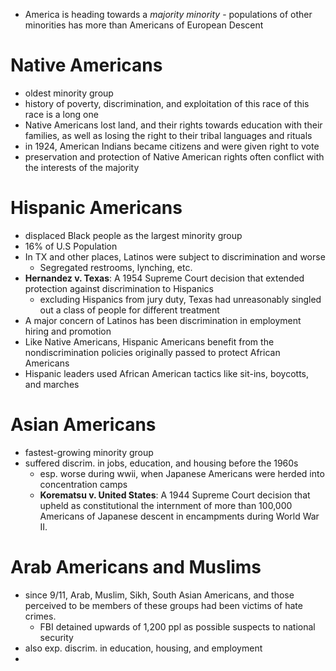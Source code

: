 - America is heading towards a *majority minority* - populations of other minorities has more than Americans of European Descent

# Native Americans
- oldest minority group
- history of poverty, discrimination, and exploitation of this race of this race is a long one
- Native Americans lost land, and their rights towards education with their families, as well as losing the right to their tribal languages and rituals
- in 1924, American Indians became citizens and were given right to vote
- preservation and protection of Native American rights often conflict with the interests of the majority

# Hispanic Americans
 - displaced Black people as the largest minority group
 - 16% of U.S Population
 - In TX and other places, Latinos were subject to discrimination and worse
	 - Segregated restrooms, lynching, etc.
- **Hernandez v. Texas**: A 1954 Supreme Court decision that extended protection against discrimination to Hispanics
	- excluding Hispanics from jury duty, Texas had unreasonably singled out a class of people for different treatment
- A major concern of Latinos has been discrimination in employment hiring and promotion
- Like Native Americans, Hispanic Americans benefit from the nondiscrimination policies originally passed to protect African Americans
- Hispanic leaders used African American tactics like sit-ins, boycotts, and marches

# Asian Americans
- fastest-growing minority group
- suffered discrim. in jobs, education, and housing before the 1960s
	- esp. worse during wwii, when Japanese Americans were herded into concentration camps
	- **Korematsu v. United States**: A 1944 Supreme Court decision that upheld as constitutional the internment of more than 100,000 Americans of Japanese descent in encampments during World War II.

# Arab Americans and Muslims
- since 9/11, Arab, Muslim, Sikh, South Asian Americans, and those perceived to be members of these groups had been victims of hate crimes.
	- FBI detained upwards of 1,200 ppl as possible suspects to national security
- also exp. discrim. in education, housing, and employment
- 